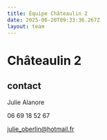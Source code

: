 ```yaml
---
title: Équipe Châteaulin 2
date: 2025-06-20T09:33:36.267Z
layout: team
---
```


# Châteaulin 2



## contact 

Julie Alanore

06 69 18 52 67

julie_oberlin@hotmail.fr

